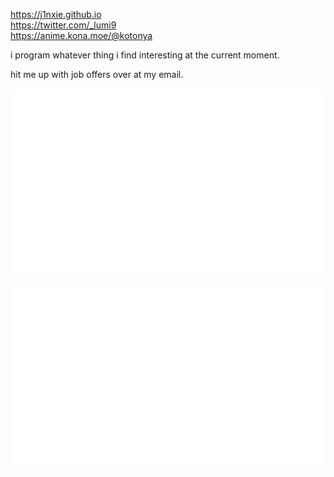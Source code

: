 https://j1nxie.github.io  
https://twitter.com/_lumi9  
https://anime.kona.moe/@kotonya

i program whatever thing i find interesting at the current moment.

hit me up with job offers over at my email.

![](https://raw.githubusercontent.com/j1nxie/github-stats/master/generated/overview.svg#gh-dark-mode-only)
![]()
![](https://raw.githubusercontent.com/j1nxie/github-stats/master/generated/languages.svg#gh-dark-mode-only)
![]()

<!--- j1nxie/j1nxie is a ✨ special ✨ repository because its `README.md`
(this file) appears on your GitHub profile. You can click the Preview link to
take a look at your changes. --->
